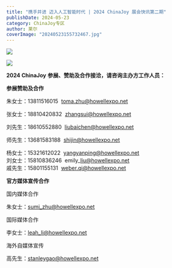 ```yaml
---
title: "携手并进 迈入人工智能时代 | 2024 ChinaJoy 展会快讯第二期"
publishDate: 2024-05-23
category: ChinaJoy专区
author: 莱尔
coverImage: "20240523155732467.jpg"
---
```


![](https://ec-net-1251389766.cos.ap-shanghai.myqcloud.com/wp-content/uploads/2024/05/20240523155706998.png)

![](https://ec-net-1251389766.cos.ap-shanghai.myqcloud.com/wp-content/uploads/2024/05/20240523155735848.png)

**2024 ChinaJoy** **参展、赞助及合作接洽，请咨询主办方工作人员：**

  
**参展赞助及合作**

朱女士：13811516015  toma.zhu@howellexpo.net

张女士：18810420832  zhangsui@howellexpo.net

刘先生：18610552880  liubaichen@howellexpo.net

师先生：13681583188  shijin@howellexpo.net

杨女士：15321612022  yangyanping@howellexpo.net  
刘女士：15810836246  emily\_liu@howellexpo.net  
戚先生：15801155131  weber.qi@howellexpo.net  
  

**官方媒体宣传合作**

国内媒体合作

朱女士：[sumi\_zhu@howellexpo.net](mailto:sumi_zhu@howellexpo.net)

国际媒体合作

李女士：[leah\_li@howellexpo.net](mailto:leah_li@howellexpo.net)

海外自媒体宣传

高先生：stanleygao@howellexpo.net
